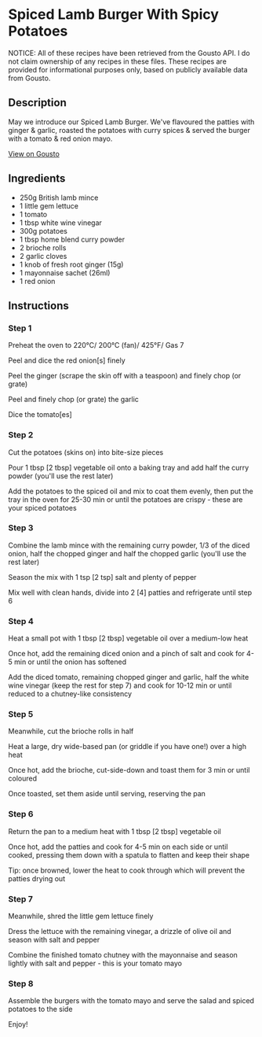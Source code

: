 # Spiced Lamb Burger With Spicy Potatoes

NOTICE: All of these recipes have been retrieved from the Gousto API. I do not claim ownership of any recipes in these files. These recipes are provided for informational purposes only, based on publicly available data from Gousto.

## Description

May we introduce our Spiced Lamb Burger. We've flavoured the patties with ginger & garlic, roasted the potatoes with curry spices & served the burger with a tomato & red onion mayo.

[View on Gousto](https://www.gousto.co.uk/recipes/cookbook/spiced-lamb-burger-with-spicy-potatoes)

## Ingredients

- 250g British lamb mince 
- 1 little gem lettuce 
- 1 tomato
- 1 tbsp white wine vinegar
- 300g potatoes 
- 1 tbsp home blend curry powder
- 2 brioche rolls
- 2 garlic cloves
- 1 knob of fresh root ginger (15g)
- 1 mayonnaise sachet (26ml)
- 1 red onion

## Instructions


### Step 1

Preheat the oven to 220&deg;C/ 200&deg;C (fan)/ 425&deg;F/ Gas 7


Peel and dice the red onion<span class="text-danger">[s]</span>&nbsp;finely&nbsp;


Peel the ginger (scrape the skin off with a teaspoon) and finely chop (or grate)


Peel and finely chop (or grate) the garlic


Dice the tomato<span class="text-danger">[es]</span>


### Step 2

Cut the potatoes (skins on) into bite-size pieces&nbsp;


Pour 1 tbsp <span class="text-danger">[2 tbsp]</span>&nbsp;vegetable oil onto a baking tray and add half the curry powder (you'll use the rest later)


Add the potatoes to the spiced oil and mix to coat them evenly, then&nbsp;put the tray in the oven for 25-30 min or until the potatoes are crispy - these are your spiced potatoes&nbsp;


### Step 3

Combine the lamb mince with the remaining curry powder, 1/3 of the&nbsp;diced onion, half the chopped&nbsp;ginger and half the chopped&nbsp;garlic (you'll use the rest later)


Season the mix with 1 tsp <span class="text-danger">[2 tsp]</span>&nbsp;salt and plenty of pepper


Mix well with clean hands, divide into 2 <span class="text-danger">[4]</span>&nbsp;patties and refrigerate until step 6


### Step 4

Heat a small pot with 1 tbsp <span class="text-danger">[2 tbsp]</span>&nbsp;vegetable oil over a medium-low heat


Once hot, add the remaining diced&nbsp;onion and a pinch of salt and cook for 4-5 min or until the onion has softened


Add the diced&nbsp;tomato, remaining chopped&nbsp;ginger and garlic, half the white wine&nbsp;vinegar (keep the rest for step 7) and cook for 10-12 min or until reduced to a chutney-like consistency


### Step 5

Meanwhile, cut the brioche rolls&nbsp;in half


Heat a large, dry wide-based pan (or griddle if you have one!) over a high heat


Once hot, add the brioche, cut-side-down and toast them for 3 min or until coloured


Once toasted, set them&nbsp;aside until serving, reserving the pan


### Step 6

Return the pan to a medium heat with 1 tbsp <span class="text-danger">[2 tbsp]</span>&nbsp;vegetable oil


Once hot, add the patties and cook for 4-5 min on each side or until cooked, pressing them down with a spatula to flatten and keep their shape&nbsp;


Tip:&nbsp;once browned, lower the heat to cook through which will prevent the patties drying out


### Step 7

Meanwhile, shred the little gem lettuce finely


Dress the lettuce with the remaining vinegar, a drizzle of olive oil and season with salt and pepper&nbsp;


Combine the finished tomato chutney with the mayonnaise and season lightly with salt and pepper - this is your tomato mayo&nbsp;

### Step 8

Assemble the burgers with the tomato mayo and serve the&nbsp;salad and spiced potatoes to the side


Enjoy!

